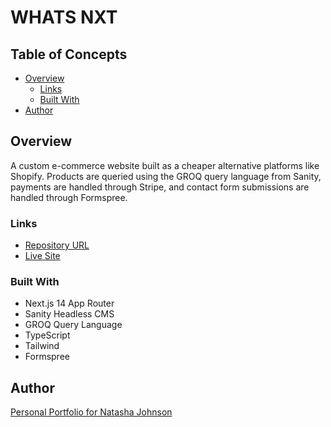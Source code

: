 # WHATS NXT

## Table of Concepts

- [Overview](#overview)
    - [Links](#links)
    - [Built With](#built-with)
- [Author](#author)

## Overview

A custom e-commerce website built as a cheaper alternative platforms like Shopify. Products are queried using the GROQ query language from Sanity, payments are handled through Stripe, and contact form submissions are handled through Formspree.

### Links

- [Repository URL](https://github.com/artsycoder533/ten23)
- [Live Site](https://www.ten23.agency/)

### Built With

- Next.js 14 App Router
- Sanity Headless CMS
- GROQ Query Language
- TypeScript
- Tailwind
- Formspree

## Author

[Personal Portfolio for Natasha Johnson](https://natashajohnson.dev/)
